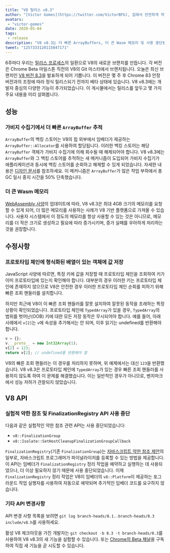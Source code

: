 ```yaml
---
title: "V8 릴리스 v8.3"
author: "[Victor Gomes](https://twitter.com/VictorBFG), 집에서 안전하게 작업 중"
avatars:
 - "victor-gomes"
date: 2020-05-04
tags:
 - release
description: "V8 v8.3는 더 빠른 ArrayBuffers, 더 큰 Wasm 메모리 및 사용 중단된 API를 제공합니다."
tweet: "1257333120115847171"
---
```


6주마다 우리는 [릴리스 프로세스](https://v8.dev/docs/release-process)의 일환으로 V8의 새로운 브랜치를 만듭니다. 각 버전은 Chrome Beta 마일스톤 직전의 V8의 Git 마스터에서 브랜치됩니다. 오늘은 최신 브랜치인 [V8 버전 8.3](https://chromium.googlesource.com/v8/v8.git/+log/branch-heads/8.3)을 발표하게 되어 기쁩니다. 이 버전은 몇 주 후 Chrome 83 안정 버전과의 조정에 따라 정식 릴리스되기 전까지 베타 상태에 있습니다. V8 v8.3에는 개발자 중심의 다양한 기능이 추가되었습니다. 이 게시물에서는 릴리스를 앞두고 몇 가지 주요 내용을 미리 살펴봅니다.

<!--truncate-->
## 성능

### 가비지 수집기에서 더 빠른 `ArrayBuffer` 추적

`ArrayBuffer`의 백킹 스토어는 V8의 힙 외부에서 임베더가 제공하는 `ArrayBuffer::Allocator`를 사용하여 할당됩니다. 이러한 백킹 스토어는 해당 `ArrayBuffer` 객체가 가비지 수집기에 의해 회수될 때 해제되어야 합니다. V8 v8.3에는 `ArrayBuffer`와 그 백킹 스토어를 추적하는 새 메커니즘이 도입되어 가비지 수집기가 애플리케이션과 동시에 백킹 스토어를 순회하고 해제할 수 있게 되었습니다. 자세한 내용은 [디자인 문서](https://docs.google.com/document/d/1-ZrLdlFX1nXT3z-FAgLbKal1gI8Auiaya_My-a0UJ28/edit#heading=h.gfz6mi5p212e)를 참조하세요. 이 메커니즘은 `ArrayBuffer`가 많은 작업 부하에서 총 GC 일시 중지 시간을 50% 단축했습니다.

### 더 큰 Wasm 메모리

[WebAssembly 사양](https://webassembly.github.io/spec/js-api/index.html#limits)의 업데이트에 따라, V8 v8.3은 최대 4GB 크기의 메모리를 요청할 수 있게 되어, 더 많은 메모리를 사용하는 사례가 V8 기반 플랫폼으로 가져올 수 있습니다. 사용자 시스템에서 이 정도의 메모리를 항상 사용할 수 있는 것은 아니므로, 메모리를 더 작은 크기로 생성하고 필요에 따라 증가시키며, 증가 실패를 우아하게 처리하는 것을 권장합니다.

## 수정사항

### 프로토타입 체인에 형식화된 배열이 있는 객체에 값 저장

JavaScript 사양에 따르면, 특정 키에 값을 저장할 때 프로토타입 체인을 조회하여 키가 이미 프로토타입에 있는지 확인해야 합니다. 대부분의 경우 이러한 키는 프로토타입 체인에 존재하지 않으므로 V8은 안전한 경우 이러한 프로토타입 체인 순회를 피하기 위해 빠른 조회 핸들러를 설치합니다.

하지만 최근에 V8이 이 빠른 조회 핸들러를 잘못 설치하여 잘못된 동작을 초래하는 특정 상황이 확인되었습니다. 프로토타입 체인에 `TypedArray`가 있을 경우, `TypedArray`의 범위를 벗어난(OOB) 키에 대한 모든 저장 동작은 무시되어야 합니다. 예를 들어, 아래 사례에서 `v[2]`는 `v`에 속성을 추가해서는 안 되며, 이후 읽기는 undefined를 반환해야 합니다.

```js
v = {};
v.__proto__ = new Int32Array(1);
v[2] = 123;
return v[2]; // undefined를 반환해야 함
```

V8의 빠른 조회 핸들러는 이 경우를 처리하지 못하며, 위 예제에서는 대신 `123`을 반환했습니다. V8 v8.3은 프로토타입 체인에 `TypedArray`가 있는 경우 빠른 조회 핸들러를 사용하지 않도록 하여 이 문제를 해결했습니다. 이는 일반적인 경우가 아니므로, 벤치마크에서 성능 저하가 관찰되지 않았습니다.

## V8 API

### 실험적 약한 참조 및 FinalizationRegistry API 사용 중단

다음과 같은 실험적인 약한 참조 관련 API는 사용 중단되었습니다:

- `v8::FinalizationGroup`
- `v8::Isolate::SetHostCleanupFinalizationGroupCallback`

`FinalizationRegistry`(기존 `FinalizationGroup`)는 [자바스크립트 약한 참조 제안](https://v8.dev/features/weak-references)의 일부로, 자바스크립트 프로그래머가 파이널라이저를 등록할 수 있는 방법을 제공합니다. 이 API는 임베더가 `FinalizationRegistry` 정리 작업을 예약하고 실행하는 데 사용되었으나, 더 이상 필요하지 않기 때문에 사용 중단되었습니다. 이제 `FinalizationRegistry` 정리 작업은 V8이 임베더의 `v8::Platform`이 제공하는 포그라운드 작업 실행자를 사용하여 자동으로 예약되며 추가적인 임베더 코드를 요구하지 않습니다.

### 기타 API 변경사항

API 변경 사항 목록을 보려면 `git log branch-heads/8.1..branch-heads/8.3 include/v8.h`를 사용하세요.

활성 V8 체크아웃을 가진 개발자는 `git checkout -b 8.3 -t branch-heads/8.3`를 사용하여 V8 v8.3의 새 기능을 실험할 수 있습니다. 또는 [Chrome의 Beta 채널](https://www.google.com/chrome/browser/beta.html)을 구독하여 직접 새 기능을 곧 시도할 수 있습니다.
